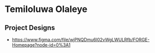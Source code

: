 # Temiloluwa Olaleye

## Project Designs
- https://www.figma.com/file/wjPNQDmu6l02vWgLWULRfb/FORGE-Homepage?node-id=0%3A1